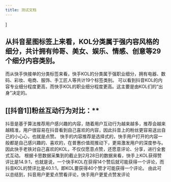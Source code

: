 ```yaml
---
title: 测试文档
---
```


]
## 从抖音星图标签上来看，KOL分类属于强内容风格的细分，共计拥有帅哥、美女、娱乐、情感、创意等29个细分内容类别。
而从快手快接单的分类标签来看，快手KOL的分类属于强职业细分，拥有电器、数码、彩妆、电商、服饰、手工匠人等共计19个标签类别。
可以看到抖音KOL的内容专业细分程度更高，而快手KOL的职业细分程度更高。这主要是由KOL们的“出身”决定的。
## [[抖音1]]粉丝互动行为对比：**
抖音是基于算法推荐用户感兴趣的内容，随着用户互动行为越来越多，推荐会越来越精准，用户很容易在抖音看到自己喜欢的内容，因此抖音上的粉丝更容易送出自己的小心心，也就是点赞。
快手的内容推荐是选择式的，快手用户打开的内容一般都是自己感兴趣的、喜欢的，在普惠价值观推动下，更易激发用户的深度参与。因此快手老铁对自己喜欢的KOL，不仅仅愿意点赞，还愿意评论、分享，进行全套式互动。
根据卡思数据采集到的截止到2月28日的数据来看，快手上KOL获得赞评比是14.9:1，也就是说，一个快手KOL在获得14个赞后就可能获得一个评论，而抖音KOL的赞评比是40.1:1，即KOL要获得40个赞才可能获得一个评论。
由此可以总结到，抖音用户更爱点赞看评论，快手用户更爱点赞发评论